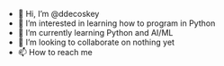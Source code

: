 - 👋 Hi, I’m @ddecoskey
- 👀 I’m interested in learning how to program in Python
- 🌱 I’m currently learning Python and AI/ML
- 💞️ I’m looking to collaborate on nothing yet
- 📫 How to reach me 

<!---
ddecoskey/ddecoskey is a ✨ special ✨ repository because its `README.md` (this file) appears on your GitHub profile.
You can click the Preview link to take a look at your changes.
--->
